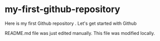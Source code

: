 # my-first-github-repository
Here is my first Github repository . Let's get started with Github

README.md file was just edited manually. This file was modified locally.
